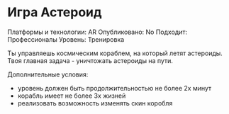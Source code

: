 # Игра Астероид

Платформы и технологии: AR
Опубликовано: No
Подходит: Профессионалы
Уровень: Тренировка

Ты управляешь космическим кораблем, на который летят астероиды. Твоя главная задача - уничтожать астероиды на пути.

Дополнительные условия:

- уровень должен быть продолжительностью не более 2х минут
- корабль имеет не более 3х жизней
- реализовать возможность изменять скин коробля
